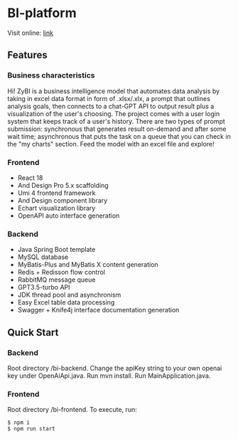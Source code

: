 # BI-platform

Visit online: [link](http://170.106.170.25:81)

## Features

### Business characteristics

Hi! ZyBI is a business intelligence model that automates data analysis by taking in excel data format in form of .xlsx/.xlx, a prompt that outlines analysis goals, then connects to a chat-GPT API to output result plus a visualization of the user's choosing.
The project comes with a user login system that keeps track of a user's history. There are two types of prompt submission: synchronous that generates result on-demand and after some wait time; asynchronous that puts the task on a queue that you can check in the "my charts" section. Feed the model with an excel file and explore!

### Frontend
- React 18
- And Design Pro 5.x scaffolding
- Umi 4 frontend framework
- And Design component library
- Echart visualization library
- OpenAPI auto interface generation

### Backend
- Java Spring Boot template
- MySQL database
- MyBatis-Plus and MyBatis X content generation
- Redis + Redisson flow control
- RabbitMQ message queue
- GPT3.5-turbo API
- JDK thread pool and asynchronism
- Easy Excel table data processing
- Swagger + Knife4j interface documentation generation


## Quick Start

### Backend
Root directory /bi-backend. 
Change the apiKey string to your own openai key under OpenAiApi.java.
Run mvn install.
Run MainApplication.java.

### Frontend 
Root directory /bi-frontend. To execute, run:
```
$ npm i
$ npm run start
```


